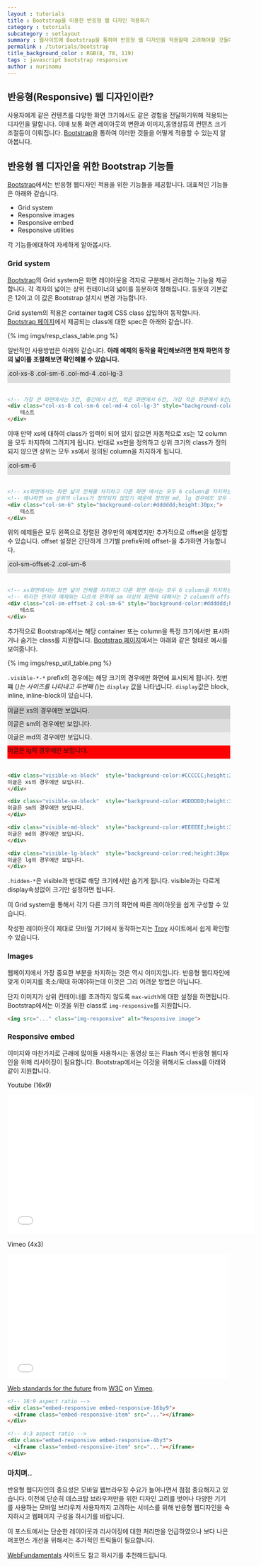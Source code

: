 ```yaml
---
layout : tutorials
title : Bootstrap을 이용한 반응형 웹 디자인 적용하기
category : tutorials
subcategory : setlayout
summary : 웹사이트에 Bootstrap을 통하여 반응형 웹 디자인을 적용할때 고려해야할 것들에 대하여 배워봅시다.
permalink : /tutorials/bootstrap
title_background_color : RGB(8, 78, 119)
tags : javascript bootstrap responsive
author : nurinamu
---
```


## 반응형(Responsive) 웹 디자인이란?

사용자에게 같은 컨텐츠를 다양한 화면 크기에서도 같은 경험을 전달하기위해 적용되는 디자인을 말합니다. 이때 보통 화면 레이아웃의 변환과 이미지,동영상등의 컨텐츠 크기 조절등이 이뤄집니다.
[Bootstrap]({{site.baseurl}}/getstarted/bootstrap)을 통하여 이러한 것들을 어떻게 적용할 수 있는지 알아봅니다.

## 반응형 웹 디자인을 위한 Bootstrap 기능들

[Bootstrap]({{site.baseurl}}/getstarted/bootstrap)에서는 반응형 웹디자인 적용을 위한 기능들을 제공합니다. 대표적인 기능들은 아래와 같습니다.

 - Grid system
 - Responsive images
 - Responsive embed
 - Responsive utilities
 
각 기능들에대하여 자세하게 알아봅시다.

### Grid system

[Bootstrap]({{site.baseurl}}/getstarted/bootstrap)의 Grid system은 화면 레이아웃을 격자로 구분해서 관리하는 기능을 제공합니다.
각 격자의 넓이는 상위 컨테이너의 넓이를 등분하여 정해집니다. 등분의 기본값은 12이고 이 값은 Bootstrap 설치시 변경 가능합니다.

Grid system의 적용은 container tag에 CSS class 삽입하여 동작합니다.
[Bootstrap 페이지](http://getbootstrap.com/css/#grid-options)에서 제공되는 class에 대한 spec은 아래와 같습니다.

{% img imgs/resp_class_table.png %}

일반적인 사용방법은 아래와 같습니다. 
**아래 예제의 동작을 확인해보려면 현재 화면의 창의 넓이를 조절해보면 확인해볼 수 있습니다.** 

<div class="col-xs-8 col-sm-6 col-md-4 col-lg-3" style="background-color:#dddddd;height:30px;">   
    .col-xs-8 .col-sm-6 .col-md-4 .col-lg-3
</div>
<br>

``` html
<!-- 가장 큰 화면에서는 3칸, 중간에서 4칸, 작은 화면에서 6칸, 가장 작은 화면에서 8칸을 차지하는 container입니다. -->
<div class="col-xs-8 col-sm-6 col-md-4 col-lg-3" style="background-color:#dddddd;height:30px;">   
    테스트
</div>
```

이때 만약 xs에 대하여 class가 입력이 되어 있지 않으면 자동적으로 xs는 12 column을 모두 차지하여 그려지게 됩니다.
반대로 xs만을 정의하고 상위 크기의 class가 정의되지 않으면 상위는 모두 xs에서 정의된 column을 차지하게 됩니다.

<div class="col-sm-6" style="background-color:#dddddd;height:30px;">
    .col-sm-6
</div>

<br>

``` html
<!-- xs화면에서는 화면 넓이 전체를 차지하고 다른 화면 에서는 모두 6 column을 차지하는 container -->
<!-- 왜냐하면 sm 상위의 class가 정의되지 않았기 때문에 정의된 md, lg 경우에도 모두 6이   -->
<div class="col-sm-6" style="background-color:#dddddd;height:30px;">
    테스트
</div>
```

위의 예제들은 모두 왼쪽으로 정렬된 경우만의 예제였지만 추가적으로 offset을 설정할 수 있습니다. offset 설정은 간단하게 크기별 prefix뒤에 offset-을 추가하면 가능합니다.

<div class="col-sm-offset-2 col-sm-6" style="background-color:#dddddd;height:30px;">
    .col-sm-offset-2 .col-sm-6
</div>

<br>

``` html
<!-- xs화면에서는 화면 넓이 전체를 차지하고 다른 화면 에서는 모두 6 column을 차지하는 container -->
<!-- 하지만 먼저의 예제와는 다르게 왼쪽에 sm 이상의 화면에 대해서는 2 column의 offset이 존재한다. -->
<div class="col-sm-offset-2 col-sm-6" style="background-color:#dddddd;height:30px;">
    테스트
</div>
```

추가적으로 Bootstrap에서는 해당 container 또는 column을 특정 크기에서만 표시하거나 숨기는 class를 지원합니다. 
[Bootstrap 페이지](http://getbootstrap.com/css/#responsive-utilities)에서는 아래와 같은 형태로 예시를 보여줍니다.

{% img imgs/resp_util_table.png %}

```.visible-*-*``` prefix의 경우에는 해당 크기의 경우에만 화면에 표시되게 됩니다. 첫번쨰 (*)는 사이즈를 나타내고 두번째 (*)는 ```display``` 값을 나타냅니다.
```display```값은 block, inline, inline-block이 있습니다.

<div class="visible-xs-block"  style="background-color:#CCCCCC;height:30px;">
이글은 xs의 경우에만 보입니다.
</div>

<div class="visible-sm-block"  style="background-color:#DDDDDD;height:30px;">
이글은 sm의 경우에만 보입니다.
</div>

<div class="visible-md-block"  style="background-color:#EEEEEE;height:30px;">
이글은 md의 경우에만 보입니다.
</div>

<div class="visible-lg-block"  style="background-color:red;height:30px;">
이글은 lg의 경우에만 보입니다.
</div>

<br>

``` html
<div class="visible-xs-block"  style="background-color:#CCCCCC;height:30px;">
이글은 xs의 경우에만 보입니다.
</div>

<div class="visible-sm-block"  style="background-color:#DDDDDD;height:30px;">
이글은 sm의 경우에만 보입니다.
</div>

<div class="visible-md-block"  style="background-color:#EEEEEE;height:30px;">
이글은 md의 경우에만 보입니다.
</div>

<div class="visible-lg-block"  style="background-color:red;height:30px;">
이글은 lg의 경우에만 보입니다.
</div>
```

```.hidden-*```은 visible과 반대로 해당 크기에서만 숨기게 됩니다. visible과는 다르게 display속성없이 크기만 설정하면 됩니다.

이 Grid system을 통해서 각기 다른 크기의 화면에 따른 레이아웃을 쉽게 구성할 수 있습니다.

작성한 레이아웃이 제대로 모바일 기기에서 동작하는지는 [Troy](http://troy.labs.daum.net/) 사이트에서 쉽게 확인할 수 있습니다.

### Images

웹페이지에서 가장 중요한 부분을 차지하는 것은 역시 이미지입니다. 반응형 웹디자인에 맞게 이미지를 축소/확대 하여야하는데 이것은 그리 어려운 방법은 아닙니다.

단지 이미지가 상위 컨테이너를 초과하지 않도록 ```max-width```에 대한 설정을 하면됩니다.
Bootstrap에서는 이것을 위한 class로 ```img-responsive```를 지원합니다.

```html
<img src="..." class="img-responsive" alt="Responsive image">
```

### Responsive embed

이미지와 마찬가지로 근래에 많이들 사용하시는 동영상 또는 Flash 역시 반응형 웹디자인을 위해 리사이징이 필요합니다.
Bootstrap에서는 이것을 위해서도 class를 아래와 같이 지원합니다.

Youtube (16x9)
<div class="embed-responsive embed-responsive-16by9">
    <iframe class="embed-responsive-item" width="560" height="315" src="//www.youtube.com/embed/gUNrkeg7t8Q" frameborder="0" allowfullscreen></iframe>
</div>

Vimeo (4x3)
<div class="embed-responsive embed-responsive-4by3">
  <iframe class="embed-responsive-item" src="//player.vimeo.com/video/110256895" width="500" height="281" frameborder="0" webkitallowfullscreen mozallowfullscreen allowfullscreen></iframe> <p><a href="http://vimeo.com/110256895">Web standards for the future</a> from <a href="http://vimeo.com/w3c">W3C</a> on <a href="https://vimeo.com">Vimeo</a>.</p>
</div>

```html
<!-- 16:9 aspect ratio -->
<div class="embed-responsive embed-responsive-16by9">
  <iframe class="embed-responsive-item" src="..."></iframe>
</div>

<!-- 4:3 aspect ratio -->
<div class="embed-responsive embed-responsive-4by3">
  <iframe class="embed-responsive-item" src="..."></iframe>
</div>
```

### 마치며..

반응형 웹디자인의 중요성은 모바일 웹브라우징 수요가 늘어나면서 점점 중요해지고 있습니다. 이전에 단순히 데스크탑 브라우저만을 위한 디자인 고려를 벗어나 다양한 기기를 사용하는 모바일 브라우저
사용자까지 고려하는 서비스를 위해 반응형 웹디자인을 숙지하시고 웹페이지 구성을 하시기를 바랍니다.

이 포스트에서는 단순한 레이아웃과 리사이징에 대한 처리만을 언급하였으나 보다 나은 퍼포먼스 개선을 위해서는 추가적인 트릭들이 필요합니다.

[WebFundamentals](https://developers.google.com/web/fundamentals/) 사이트도 참고 하시기를 추천해드립니다.
 